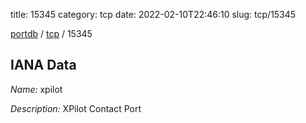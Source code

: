title: 15345
category: tcp
date: 2022-02-10T22:46:10
slug: tcp/15345

[portdb](/) / [tcp](/category/tcp.html) / 15345


## IANA Data

_Name:_ xpilot

_Description:_ XPilot Contact Port

